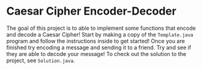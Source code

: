 # Caesar Cipher Encoder-Decoder

The goal of this project is to able to implement some functions that encode and decode a Caesar Cipher! Start by making a copy of the ```Template.java``` program and follow the instructions inside to get started! Once you are finished try encoding a message and sending it to a friend. Try and see if they are able to decode your message! To check out the solution to the project, see ```Solution.java```.